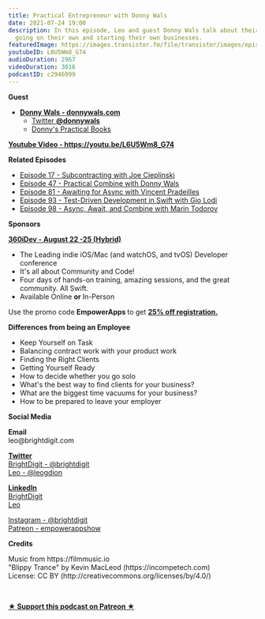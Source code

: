```yaml
---
title: Practical Entrepreneur with Donny Wals
date: 2021-07-24 19:00
description: In this episode, Leo and guest Donny Wals talk about their experience
  going on their own and starting their own businesses.
featuredImage: https://images.transistor.fm/file/transistor/images/episode/601727/full_1627152501-artwork.jpg
youtubeID: L6U5Wm8_G74
audioDuration: 2967
videoDuration: 3016
podcastID: c2946999
---
```

<p><b>Guest</b></p><ul><li>
<a href="https://www.donnywals.com/"><strong>Donny Wals - donnywals.com</strong></a><ul>
<li><a href="https://twitter.com/DonnyWals">Twitter <strong>@donnywals</strong></a></li>
<li><a href="https://www.donnywals.com/books/">Donny's Practical Books</a></li>
</ul>
</li></ul><p><a href="https://youtu.be/L6U5Wm8_G74"><strong>Youtube Video - https://youtu.be/L6U5Wm8_G74</strong></a></p><p><b>Related Episodes</b></p><ul>
<li><a href="https://share.transistor.fm/s/b059197f">Episode 17 - Subcontracting with Joe Cieplinski</a></li>
<li><a href="https://share.transistor.fm/s/8442feb7">Episode 47 - Practical Combine with Donny Wals</a></li>
<li><a href="https://share.transistor.fm/s/593efb15">Episode 81 - Awaiting for Async with Vincent Pradeilles</a></li>
<li><a href="https://share.transistor.fm/s/e07bf6ba">Episode 93 - Test-Driven Development in Swift with Gio Lodi</a></li>
<li><a href="https://share.transistor.fm/s/f234b424">Episode 98 - Async, Await, and Combine with Marin Todorov</a></li>
</ul><p><b>Sponsors</b></p><p><a href="https://360idev.com/"><strong>360iDev - August 22 -25 (Hybrid)</strong></a></p><ul>
<li>The Leading indie iOS/Mac (and watchOS, and tvOS) Developer conference</li>
<li>It's all about Community and Code!</li>
<li>Four days of hands-on training, amazing sessions, and the great community. All Swift.</li>
<li>Available Online <strong>or </strong>In-Person</li>
</ul><p>Use the promo code <strong>EmpowerApps </strong>to get <a href="https://360idev.com/"><strong>25% off registration.</strong></a></p><p><b>Differences from being an Employee</b></p><ul>
<li>Keep Yourself on Task</li>
<li>Balancing contract work with your product work</li>
<li>Finding the Right Clients</li>
<li>Getting Yourself Ready</li>
<li>How to decide whether you go solo</li>
<li>What's the best way to find clients for your business?</li>
<li>What are the biggest time vacuums for your business?</li>
<li>How to be prepared to leave your employer</li>
</ul><p><b>Social Media</b></p><p><strong>Email</strong><br>leo@brightdigit.com</p><p><a href="https://twitter.com/brightdigit"><strong>Twitter </strong><br>BrightDigit - @brightdigit</a><br><a href="https://twitter.com/leogdion">Leo - @leogdion</a></p><p><a href="https://www.linkedin.com/company/bright-digit"><strong>LinkedIn</strong><br>BrightDigit</a><br><a href="https://www.linkedin.com/in/leogdion/">Leo</a></p><p><a href="https://www.instagram.com/brightdigit/">Instagram - @brightdigit</a><br><a href="https://www.patreon.com/empowerappsshow">Patreon - empowerappshow</a></p><p><b>Credits</b></p><p>Music from https://filmmusic.io<br>"Blippy Trance" by Kevin MacLeod (https://incompetech.com)<br>License: CC BY (http://creativecommons.org/licenses/by/4.0/)</p><p><br></p><p><strong><a href="https://www.patreon.com/empowerappsshow" rel="payment" title="★ Support this podcast on Patreon ★">★ Support this podcast on Patreon ★</a></strong></p>
      
